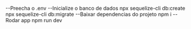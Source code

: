 --Preecha o .env
--Inicialize o banco de dados
npx sequelize-cli db:create
npx sequelize-cli db:migrate
--Baixar dependencias do projeto
npm i
--Rodar app
npm run dev